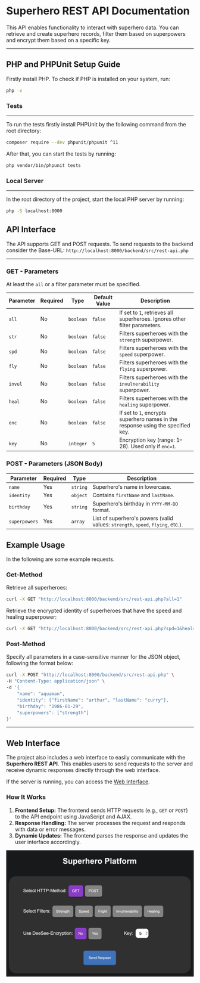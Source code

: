 # Superhero REST API Documentation

This API enables functionality to interact with superhero data. You can retrieve and create superhero records, filter them based on superpowers and encrypt them based on a specific key.

---

## PHP and PHPUnit Setup Guide

Firstly install PHP. To check if PHP is installed on your system, run:

```bash
php -v
```

### Tests

---

To run the tests firstly install PHPUnit by the following command from the root directory:

```bash
composer require --dev phpunit/phpunit ^11
```

After that, you can start the tests by running:

```bash
php vendor/bin/phpunit tests
```

### Local Server

---

In the root directory of the project, start the local PHP server by running:

```bash
php -S localhost:8000
```

## API Interface

The API supports GET and POST requests. To send requests to the backend consider the Base-URL: `http://localhost:8000/backend/src/rest-api.php`

---

### GET - Parameters

At least the `all` or a filter parameter must be specified.

| **Parameter** | **Required** | **Type**   | **Default Value** | **Description**                                                                 |
|---------------|--------------|------------|-------------------|---------------------------------------------------------------------------------|
| `all`         | No           | `boolean`  | `false`           | If set to `1`, retrieves all superheroes. Ignores other filter parameters.      |
| `str`         | No           | `boolean`  | `false`           | Filters superheroes with the `strength` superpower.                            |
| `spd`         | No           | `boolean`  | `false`           | Filters superheroes with the `speed` superpower.                               |
| `fly`         | No           | `boolean`  | `false`           | Filters superheroes with the `flying` superpower.                              |
| `invul`       | No           | `boolean`  | `false`           | Filters superheroes with the `invulnerability` superpower.                     |
| `heal`        | No           | `boolean`  | `false`           | Filters superheroes with the `healing` superpower.                             |
| `enc`         | No           | `boolean`  | `false`           | If set to `1`, encrypts superhero names in the response using the specified key.|
| `key`         | No           | `integer`  | `5`               | Encryption key (range: 1–28). Used only if `enc=1`.                            |


### POST - Parameters (JSON Body)

| **Parameter**       | **Required** | **Type**      | **Description**                                                              |
|---------------------|--------------|---------------|------------------------------------------------------------------------------|
| `name`             | Yes          | `string`      | Superhero's name in lowercase.                                               |
| `identity`         | Yes          | `object`      | Contains `firstName` and `lastName`.                |
| `birthday`         | Yes          | `string`      | Superhero's birthday in `YYYY-MM-DD` format.                                 |
| `superpowers`      | Yes          | `array`       | List of superhero's powers (valid values: `strength`, `speed`, `flying`, etc.).|

## Example Usage

In the following are some example requests. 

### Get-Method

Retrieve all superheroes:
```bash
curl -X GET "http://localhost:8000/backend/src/rest-api.php?all=1"
```

Retrieve the encrypted identity of superheroes that have the speed and healing superpower:
```bash
curl -X GET "http://localhost:8000/backend/src/rest-api.php?spd=1&heal=1&enc=1"
```

### Post-Method

Specify all parameters in a case-sensitive manner for the JSON object, following the format below:

```bash
curl -X POST "http://localhost:8000/backend/src/rest-api.php" \
-H "Content-Type: application/json" \
-d '{
    "name": "aquaman",
    "identity": {"firstName": "arthur", "lastName": "curry"},
    "birthday": "1986-01-29",
    "superpowers": ["strength"]
}'
```

---

## Web Interface

The project also includes a web interface to easily communicate with the **Superhero REST API**. This enables users to send requests to the server and receive dynamic responses directly through the web interface.

If the server is running, you can access the [Web Interface](http://localhost:8000/frontend/index.html).

### How It Works
1. **Frontend Setup:** The frontend sends HTTP requests (e.g., `GET` or `POST`) to the API endpoint using JavaScript and AJAX.
2. **Response Handling:** The server processes the request and responds with data or error messages.
3. **Dynamic Updates:** The frontend parses the response and updates the user interface accordingly.

![Picture](web-interface.png)
